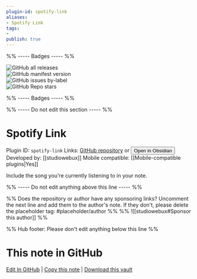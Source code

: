 ```yaml
---
plugin-id: spotify-link
aliases:
- Spotify Link
tags: 
- 
publish: true
---
```


%% ----- Badges ----- %%

![GitHub all releases](https://img.shields.io/github/downloads/studiowebux/obsidian-spotify-link/total?color=573E7A&logo=github&style=for-the-badge)   
![GitHub manifest version](https://img.shields.io/github/manifest-json/v/studiowebux/obsidian-spotify-link?color=573E7A&logo=github&style=for-the-badge)   
![GitHub issues by-label](https://img.shields.io/github/issues/studiowebux/obsidian-spotify-link/help%20wanted?color=573E7A&logo=github&style=for-the-badge)   
![GitHub Repo stars](https://img.shields.io/github/stars/studiowebux/obsidian-spotify-link?color=573E7A&logo=github&style=for-the-badge)

%% ----- Badges ----- %%

%% ----- Do not edit this section ----- %%

# Spotify Link

Plugin ID: `spotify-link`
Links: [GitHub repository](https://github.com/studiowebux/obsidian-spotify-link) or [<button id=HH>Open in Obsidian</button>](obsidian://show-plugin?id=spotify-link)
Developed by: [[studiowebux]]
Mobile compatible: [[Mobile-compatible plugins|Yes]]

Include the song you're currently listening to in your note.

%% ----- Do not edit anything above this line ----- %% 

%% Does the repository or author have any sponsoring links? Uncomment the next line and add them to the author's note. If they don't, please delete the placeholder tag: #placeholder/author %%
%% ![[studiowebux#Sponsor this author]] %%

%% Hub footer: Please don't edit anything below this line %%

# This note in GitHub

<span class="git-footer">[Edit In GitHub](https://github.dev/obsidian-community/obsidian-hub/blob/main/02%20-%20Community%20Expansions/02.05%20All%20Community%20Expansions/Plugins/spotify-link.md "git-hub-edit-note") | [Copy this note](https://raw.githubusercontent.com/obsidian-community/obsidian-hub/main/02%20-%20Community%20Expansions/02.05%20All%20Community%20Expansions/Plugins/spotify-link.md "git-hub-copy-note") | [Download this vault](https://github.com/obsidian-community/obsidian-hub/archive/refs/heads/main.zip "git-hub-download-vault") </span>
